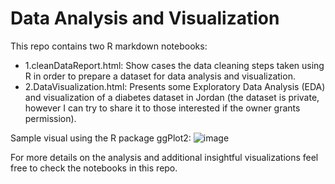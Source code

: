 # Data Analysis and Visualization
This repo contains two R markdown notebooks:
- 1.cleanDataReport.html: Show cases the data cleaning steps taken using R in order to prepare a dataset for data analysis and visualization. 
- 2.DataVisualization.html: Presents some Exploratory Data Analysis (EDA) and visualization of a diabetes dataset in Jordan (the dataset is private, however I can try to share it to those interested if the owner grants permission).

Sample visual using the R package ggPlot2:
![image](https://github.com/mohammad-awad-ds/DataVisualization/assets/64756947/a2f2e4d6-57f9-43f2-99e6-df918bab0623)

For more details on the analysis and additional insightful visualizations feel free to check the notebooks in this repo. 
